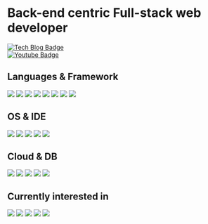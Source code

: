 # Back-end centric Full-stack web developer
[![Tech Blog Badge](https://img.shields.io/badge/-Tech%20blog-black?style=flat-square&logo=github&link=https://blog.naver.com/netscout82)](https://blog.naver.com/netscout82)	
[![Youtube Badge](https://img.shields.io/badge/Youtube-ff0000?style=flat-square&logo=youtube&link=https://www.youtube.com/user/netscout82)](https://www.youtube.com/user/netscout82)

## Languages & Framework
![](https://img.shields.io/badge/.Net-orange?style=for-the-badge&logo=.net&logoColor=white) 
![](https://img.shields.io/badge/Python-blue?style=for-the-badge&logo=python&logoColor=white) 
![](https://img.shields.io/badge/Javascript-yellow?style=for-the-badge&logo=javascript&logoColor=white) 
![](https://img.shields.io/badge/Typescript-blue?style=for-the-badge&logo=typescript&logoColor=white) 
![](https://img.shields.io/badge/Node.js-green?style=for-the-badge&logo=node.js&logoColor=white)
![](https://img.shields.io/badge/Vue.js-blue?style=for-the-badge&logo=vue.js&logoColor=white)
![](https://img.shields.io/badge/react-purple?style=for-the-badge&logo=react&logoColor=white)
![](https://img.shields.io/badge/Nest.js-skyblue?style=for-the-badge&logo=nest.js&logoColor=white)

## OS & IDE
![](https://img.shields.io/badge/Windows-blue?style=for-the-badge&logo=windows&logoColor=white)
![](https://img.shields.io/badge/Mac-orange?style=for-the-badge&logo=apple&logoColor=white)
![](https://img.shields.io/badge/Ubuntu(WSL2)-green?style=for-the-badge&logo=linux&logoColor=white)
![](https://img.shields.io/badge/Visual%20Studio-purple?style=for-the-badge&logo=visualstudio&logoColor=white)
![](https://img.shields.io/badge/VS%20Code-blue?style=for-the-badge&logo=visualstudiocode&logoColor=white)

## Cloud & DB
![](https://img.shields.io/badge/aws-orange?style=for-the-badge&logo=amazon&logoColor=white)
![](https://img.shields.io/badge/azure-blue?style=for-the-badge&logo=microsoftazure&logoColor=white)
![](https://img.shields.io/badge/mysql-green?style=for-the-badge&logo=mysql&logoColor=white)
![](https://img.shields.io/badge/mssql-blue?style=for-the-badge&logo=microsoftsqlserver&logoColor=white)
![](https://img.shields.io/badge/redis-orange?style=for-the-badge&logo=redis&logoColor=white)

## Currently interested in
![](https://img.shields.io/badge/kotlin-orange?style=for-the-badge&logo=kotlin&logoColor=white)
![](https://img.shields.io/badge/k8s-blue?style=for-the-badge&logo=kubernetes&logoColor=white)
![](https://img.shields.io/badge/gitops-green?style=for-the-badge&logo=git&logoColor=white)
![](https://img.shields.io/badge/nextjs-purple?style=for-the-badge&logo=next.js&logoColor=white)
![](https://img.shields.io/badge/terraform-blue?style=for-the-badge&logo=terraform&logoColor=white)


